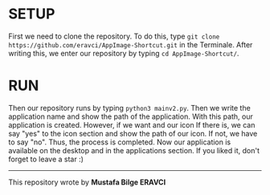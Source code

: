 # SETUP
First we need to clone the repository. To do this, type `git clone https://github.com/eravci/AppImage-Shortcut.git` in the Terminale. After writing this, we enter our repository by typing `cd AppImage-Shortcut/`. 
# RUN
Then our repository runs by typing `python3 mainv2.py`. Then we write the application name and show the path of the application. With this path, our application is created. 
However, if we want and our icon If there is, we can say "yes" to the icon section and show the path of our icon. If not, we have to say "no".
Thus, the process is completed. Now our application is available on the desktop and in the applications section.
If you liked it, don't forget to leave a star :)

------------


This repository wrote by **Mustafa Bilge ERAVCI**
